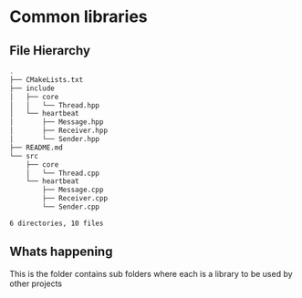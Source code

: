 # Common libraries

## File Hierarchy

```bash
.
├── CMakeLists.txt
├── include
│   ├── core
│   │   └── Thread.hpp
│   └── heartbeat
│       ├── Message.hpp
│       ├── Receiver.hpp
│       └── Sender.hpp
├── README.md
└── src
    ├── core
    │   └── Thread.cpp
    └── heartbeat
        ├── Message.cpp
        ├── Receiver.cpp
        └── Sender.cpp

6 directories, 10 files
```
## Whats happening
This is the folder contains sub folders where each is a library to be used by other projects